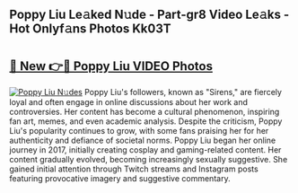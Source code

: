 ## Poppy Liu Le𝚊ked N𝚞de - Part-gr8 Video Le𝚊ks - Hot Onlyf𝚊ns Photos Kk03T

# <h2><a href="http://ab4196.deff.icu/?id=Poppy+Liu">🔗 New 👉🔴 Poppy Liu VIDEO Photos</a></h2>

[![Poppy Liu N𝚞des](https://i.imgur.com/rIISA9y.gif)](http://ab4196.deff.icu/?id=Poppy+Liu)
Poppy Liu's followers, known as "Sirens," are fiercely loyal and often engage in online discussions about her work and controversies. Her content has become a cultural phenomenon, inspiring fan art, memes, and even academic analysis. Despite the criticism, Poppy Liu's popularity continues to grow, with some fans praising her for her authenticity and defiance of societal norms. Poppy Liu began her online journey in 2017, initially creating cosplay and gaming-related content. Her content gradually evolved, becoming increasingly sexually suggestive. She gained initial attention through Twitch streams and Instagram posts featuring provocative imagery and suggestive commentary.
